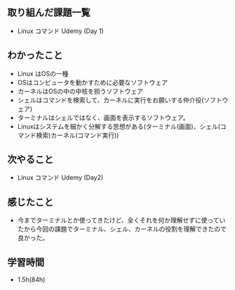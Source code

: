 ## 取り組んだ課題一覧

- Linux コマンド Udemy (Day 1)

## わかったこと
- Linux はOSの一種
- OSはコンピュータを動かすために必要なソフトウェア
- カーネルはOSの中の中核を担うソフトウェア
- シェルはコマンドを検索して、カーネルに実行をお願いする仲介役(ソフトウェア)
- ターミナルはシェルではなく、画面を表示するソフトウェア。
- Linuxはシステムを細かく分解する思想がある(ターミナル(画面)、シェル(コマンド検索)カーネル(コマンド実行))

## 次やること
- Linux コマンド Udemy (Day2)

## 感じたこと
- 今までターミナルとか使ってきたけど、全くそれを何か理解せずに使っていたから今回の課題でターミナル、シェル、カーネルの役割を理解できたので良かった。

## 学習時間
- 1.5h(84h)
